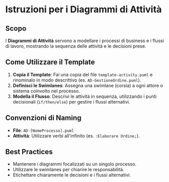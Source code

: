 # Istruzioni per i Diagrammi di Attività

## Scopo

I **Diagrammi di Attività** servono a modellare i processi di business e i flussi di lavoro, mostrando la sequenza delle attività e le decisioni prese.

## Come Utilizzare il Template

1.  **Copia il Template**: Fai una copia del file `template-activity.puml` e rinominalo in modo descrittivo (es. `AD-GestioneOrdine.puml`).
2.  **Definisci le Swimlanes**: Assegna una swimlane (corsia) a ogni attore o sistema coinvolto nel processo.
3.  **Modella il Flusso**: Descrivi le attività in sequenza, utilizzando i punti decisionali (`if/then/else`) per gestire i flussi alternativi.

## Convenzioni di Naming

- **File**: `AD-[NomeProcesso].puml`
- **Attività**: Utilizzare verbi all'infinito (es. `:Elaborare Ordine;`).

## Best Practices

- Mantenere i diagrammi focalizzati su un singolo processo.
- Utilizzare le swimlanes per chiarire le responsabilità.
- Etichettare chiaramente le decisioni e i flussi alternativi.

